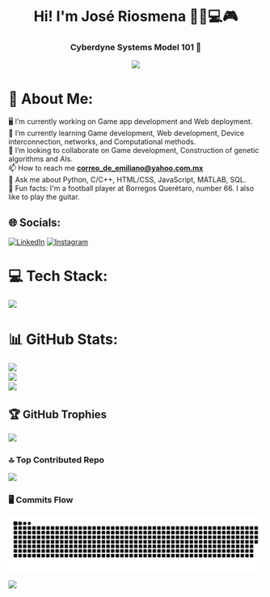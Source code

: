 <h1 align="center">Hi! I'm José Riosmena 🐼🎸💻🎮</h1>

<h3 align="center">Cyberdyne Systems Model 101 🤖</h3>

<p align="center">
    <img src="https://media.giphy.com/media/E8GfFH47PKeyI/giphy.gif" width="1000">
</p>


# 👨 About Me:
🖥️ I’m currently working on Game app development and Web deployment.<br>
💯 I’m currently learning Game development, Web development, Device interconnection, networks, and Computational methods.<br>
🤝 I’m looking to collaborate on Game development, Construction of genetic algorithms and AIs.<br>
📫 How to reach me **correo_de_emiliano@yahoo.com.mx**<br>
💬 Ask me about Python, C/C++, HTML/CSS, JavaScript, MATLAB, SQL.<br>
🎸 Fun facts: I'm a football player at Borregos Querétaro, number 66. I also like to play the guitar.

## 🌐 Socials:
[![LinkedIn](https://skillicons.dev/icons?i=linkedin)](www.linkedin.com/in/josé-emiliano-riosmena-castañón-286009251)
[![Instagram](https://skillicons.dev/icons?i=instagram)](https://www.instagram.com/panda_608755/)

# 💻 Tech Stack:

<p align="left">    
    <img src="https://skillicons.dev/icons?i=c,cs,cpp,html,css,js,py,java,jquery,github,git,linux,arduino,androidstudio,aws,figma,bash,kotlin,r,matlab,rust,nodejs,react,mysql,firebase,blender,unity,ts,md,sequelize,flask,php,expressjs,photoshop,bootstrap,tailwind,postman,perl,visualstudio,vscode,gradle,unreal,cmake,dotnet,gamemakerstudio,gcp,ai,nextjs,powershell,regex,vercel,wordpress&theme=dark" />
</p>

# 📊 GitHub Stats:

![](https://github-readme-stats.vercel.app/api?username=riosmena&theme=radical&hide_border=false&include_all_commits=false&count_private=false)<br/>
![](https://github-readme-streak-stats.herokuapp.com/?user=riosmena&theme=radical&hide_border=false)<br/>
![](https://github-readme-stats.vercel.app/api/top-langs/?username=riosmena&theme=radical&hide_border=false&include_all_commits=false&count_private=false&layout=compact)

## 🏆 GitHub Trophies
![](https://github-profile-trophy.vercel.app/?username=Riosmena&theme=radical&no-frame=false&no-bg=true&margin-w=4)

### 🔝 Top Contributed Repo
![](https://github-contributor-stats.vercel.app/api?username=Riosmena&limit=8&theme=dark&combine_all_yearly_contributions=true)

### 🖥️ Commits Flow
![Snake animation](https://github.com/Riosmena/Riosmena/blob/output/github-snake-dark.svg)

[![](https://visitcount.itsvg.in/api?id=ricardo020202&icon=0&color=0)](https://visitcount.itsvg.in)
